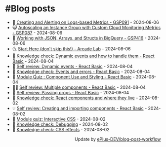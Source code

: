 # #Blog posts
<!-- BLOG-POST-LIST:START -->
- 🧰 [Creating and Alerting on Logs-based Metrics - GSP091](https://eplus.dev/creating-and-alerting-on-logs-based-metrics-gsp091) - 2024-08-06
- 😺 [Autoscaling an Instance Group with Custom Cloud Monitoring Metrics - GSP087](https://eplus.dev/autoscaling-an-instance-group-with-custom-cloud-monitoring-metrics-gsp087) - 2024-08-06
- 🗽 [Working with JSON, Arrays, and Structs in BigQuery - GSP416](https://eplus.dev/working-with-json-arrays-and-structs-in-bigquery-gsp416) - 2024-08-06
- 🌜 [Start Here &lpar;don&#39;t skip this!&rpar; - Arcade Lab](https://eplus.dev/start-here-dont-skip-this-arcade-lab) - 2024-08-06
- 📝 [Knowledge check: Dynamic events and how to handle them - React Basic](https://eplus.dev/knowledge-check-dynamic-events-and-how-to-handle-them-react-basic) - 2024-08-04
- 🚀 [Self review: Dynamic events - React Basic](https://eplus.dev/self-review-dynamic-events-react-basic) - 2024-08-04
- 💼 [Knowledge check: Events and errors - React Basic](https://eplus.dev/knowledge-check-events-and-errors-react-basic) - 2024-08-04
- 🦣 [Module Quiz : Component Use and Styling - React Basic](https://eplus.dev/module-quiz-component-use-and-styling-react-basic) - 2024-08-04
- 👨‍🏫 [Self review: Multiple components - React Basic](https://eplus.dev/self-review-multiple-components-react-basic) - 2024-08-04
- 🔭 [Self review: Passing props - React Basic](https://eplus.dev/self-review-passing-props-react-basic) - 2024-08-04
- 🤡 [Knowledge check: React components and where they live](https://eplus.dev/knowledge-check-react-components-and-where-they-live) - 2024-08-02
- 💡 [Self review: Creating and importing components - React Basic](https://eplus.dev/self-review-creating-and-importing-components-react-basic) - 2024-08-02
- 🦣 [Module quiz: Interactive CSS](https://eplus.dev/module-quiz-interactive-css) - 2024-08-02
- 💪 [Knowledge check: Debugging](https://eplus.dev/knowledge-check-debugging) - 2024-08-02
- 🤡 [Knowledge check: CSS effects](https://eplus.dev/knowledge-check-css-effects) - 2024-08-02<!-- BLOG-POST-LIST:END -->
<div align="right">
  Update by <a target="_blank"
    href="https://github.com/ePlus-DEV/blog-post-workflow">ePlus-DEV/blog-post-workflow</a>
</div>
